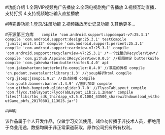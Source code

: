 #功能介绍
    1.全网VIP视频免广告播放
    2.全网电视剧免广告播放
    3.视频互动直播，支持打赏
    4.支持视频地址输入直接播放

#待完善功能
    1.登录/注册功能
    2.视频播放历史记录功能
    3.其他更多...

#开源第三方库
<code></code>
`   compile 'com.android.support:appcompat-v7:25.3.1'
     compile 'com.android.support:design:25.3.1'
     testCompile 'junit:junit:4.12'
     compile 'com.android.support:percent:25.3.1'
     compile 'com.android.support:cardview-v7:25.3.1'
     compile 'com.android.support:recyclerview-v7:25.3.1'
     /*一个炫酷的RecyclerView*/
     compile 'com.github.Aspsine:IRecyclerView:0.0.5'
     //视图绑定 butterknife
     compile 'com.jakewharton:butterknife:8.4.0'
     apt 'com.jakewharton:butterknife-compiler:8.4.0'
     //漂亮的弹框
     compile 'cn.pedant.sweetalert:library:1.3'
     //jsoup解析html
     compile 'org.jsoup:jsoup:1.9.2'
     //自动轮播
     compile 'com.youth.banner:banner:1.4.9'
     //图片加载
     compile 'com.github.bumptech.glide:glide:3.7.0'
     //FlycoTabLayout
     compile 'com.flyco.tablayout:FlycoTabLayout_Lib:2.1.2@aar'
     compile files('libs/tbs_sdk_thirdapp_v3.5.0.1004_43500_sharewithdownload_withoutGame_obfs_20170801_113025.jar')`

#声明

该作品属于个人开发作品，仅做学习交流使用。诸位勿传播于非技术人员，拒绝用于商业用途，数据均属于非正常渠道获取，原作公司拥有所有权利。

